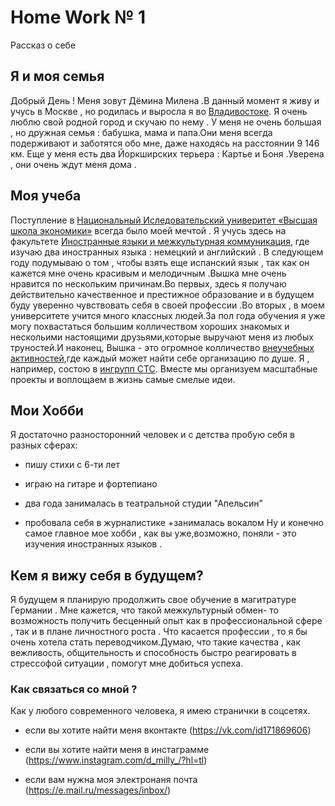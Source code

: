 # Home Work № 1
Рассказ о себе
## **Я и моя семья**
Добрый День ! Меня зовут Дёмина Милена .В данный момент я живу и учусь в Москве , но родилась и выросла я во [Владивостоке](https://ru.wikipedia.org/wiki/%D0%92%D0%BB%D0%B0%D0%B4%D0%B8%D0%B2%D0%BE%D1%81%D1%82%D0%BE%D0%BA). Я очень люблю свой родной город и скучаю по нему . У меня не очень большая , но дружная семья : бабушка, мама и папа.Они меня всегда подерживают и заботятся обо мне, даже находясь на расстоянии 9 146 км. Еще у меня есть два Йоркширских терьера : Картье и Боня .Уверена , они очень ждут меня дома .
## **Моя учеба** 
Поступление в [Национальный Иследовательский универитет «Высшая школа экономики»](https://www.hse.ru/) всегда было моей мечтой . Я учусь здесь на факультете [Иностранные языки и межкультурная коммуникация]( https://www.hse.ru/ba/lang/), где изучаю два иностранных языка : немецкий и английский . В следующем году подумываю о том , чтобы взять еще испанский язык , так как он кажется мне очень красивым и мелодичным .Вышка мне очень нравится по нескольким причинам.Во первых, здесь я получаю действительно качественное и престижное образование и в будущем буду уверенно чувствовать себя в своей профессии .Во вторых , в  моем университете учится много классных людей.За пол года обучения я уже могу похвастаться большим колличеством хороших знакомых и нескольими настоящими друзьями,которые выручают меня из любых труностей.И наконец, Вышка - это огромное колличество [внеучебных активностей](https://www.hse.ru/ba/journ/news/157874341.html),где каждый может найти себе организацию по душе. Я , например, состою в [ингрупп СТС](http://ingroupctc.ru/). Вместе мы организуем масштабные проекты и воплощаем в жизнь самые смелые идеи. 
## **Мои Хобби**
Я достаточно разносторонний человек и с детства пробую себя в разных сферах: 
+ пишу стихи с 6-ти лет
- играю на гитаре и фортепиано 
+ два года занималась в театральной студии "Апельсин"
- пробовала себя в журналистике
+занималась вокалом
Ну и конечно самое главное мое хобби , как вы уже,возможно, поняли - это изучения иностранных языков .
## Кем я вижу себя в будущем?
Я будущем я планирую продолжить свое обучение в магитратуре Германии . Мне кажется, что такой межкультурный обмен- то возможность получить бесценный опыт как в профессиональной сфере , так и в плане личностного роста . Что касается профессии , то я бы очень хотела стать переводчиком.Думаю, что такие качества , как вежливость, общительность и способность быстро реагировать в стрессофой ситуации , помогут мне добиться успеха.
### Как связаться со мной ?
Как у любого современного человека, я имею странички в соцсетях.
  - если вы хотите найти меня вконтакте (https://vk.com/id171869606)
  * если вы хотите найти меня в инстаграмме (https://www.instagram.com/d_milly_/?hl=tl)
  - если вам нужна моя электронаня почта (https://e.mail.ru/messages/inbox/)
